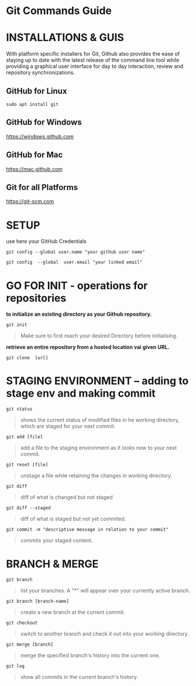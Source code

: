 # Git Commands Guide
# INSTALLATIONS & GUIS
With platform specific installers for Git, Github also provides the ease of staying up to date with the latest release of the command line tool while providing a graphical user interface for day to day interaction, review and repository synchronizations.

## GitHub for Linux
```
sudo apt install git
```

## GitHub for Windows
https://windows.github.com

## GitHub for Mac
https://mac.github.com

## Git for all Platforms 
https://git-scm.com

# SETUP
use here your GitHub Credentials

```
git config --global user.name "your github user name"

git config  --global  user.email "your linked email"
```


# GO FOR INIT - operations for repositories

__to initialize an existing directory as your Github repository.__
```
git init
```
>Make sure to first reach your desired Directory before initialising.

__retrieve an entire repository from  a hosted location vai given URL.__
```
git clone  [url]
```
#
#
# STAGING ENVIRONMENT – adding to stage env and making commit

```
git status
```
>shows the current status of modified files in he working directory, which are staged for your next commit.
```
git add [file]
```
>add a file to the staging environment as it looks now to your next commit.
```
git reset [file]
```
>unstage a file while retaining the changes in working directory.
```
git diff 
```
>diff of what is changed but not staged
```
git diff --staged 
```
>diff of what is staged but not yet commited.
```
git commit -m "descriptive message in relation to your commit"
```
>commits your staged content.
#
#
#

# BRANCH & MERGE
```
git branch
```
>list your branches. A "*" will appear over your currently active branch.
```
git branch [branch-name]
```
>create a new branch at the current commit.
```
git checkout
```
>switch to another branch and check it out into your working directory.
```
git merge [branch]
```
>merge the specified branch's history into the current one.
```
git log
```
>show all commits in the current branch's history.
